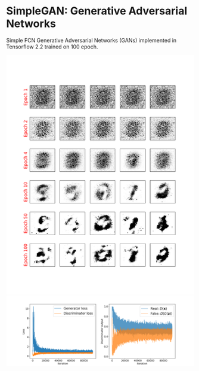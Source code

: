 # SimpleGAN: Generative Adversarial Networks
Simple FCN Generative Adversarial Networks (GANs) implemented in Tensorflow 2.2 trained on 100 epoch.

<img src="data/examples/simple_gan-samples.png" width=1080 height=640>
<img src="data/examples/simple-gan-learning-curve.png" width="1080">
